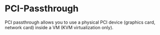 # PCI-Passthrough
PCI passthrough allows you to use a physical PCI device (graphics card, network card) inside a VM (KVM virtualization only).
